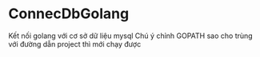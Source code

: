# ConnecDbGolang
 Kết nối golang với cơ sở dữ liệu mysql
 Chú ý chỉnh GOPATH sao cho trùng với đường dẫn project thì mới chạy được
